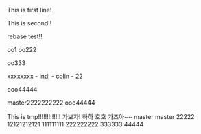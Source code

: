 This is first line!

This is second!!

rebase test!!

oo1
oo222

oo333

xxxxxxxx - indi - colin - 22

ooo44444

master2222222222
ooo44444

This is tmp!!!!!!!!!!!!!
가보자! 하하 호호  가즈아~~
master
master 22222
12121212121
111111111
222222222
333333
44444